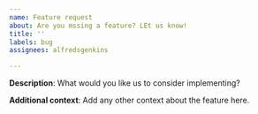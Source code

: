 ```yaml
---
name: Feature request
about: Are you mssing a feature? LEt us know!
title: ''
labels: bug
assignees: alfredsgenkins

---
```


**Description**:
What would you like us to consider implementing?

**Additional context**:
Add any other context about the feature here.
